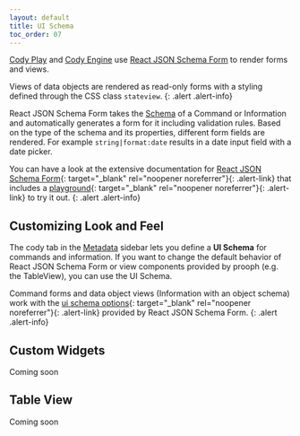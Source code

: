 ```yaml
---
layout: default
title: UI Schema
toc_order: 07
---
```


[Cody Play]({{site.baseUrl}}/cody_play/a-playground-for-your-design.html) and [Cody Engine]({{site.baseUrl}}/cody_engine/introduction.html) use [React JSON Schema Form](https://rjsf-team.github.io/react-jsonschema-form/docs/)
to render forms and views.

Views of data objects are rendered as read-only forms with a styling defined through the CSS class `stateview`.
{: .alert .alert-info}

React JSON Schema Form takes the [Schema]({{site.baseUrl}}/board_workspace/Schema.html) of a Command or Information and automatically generates a form for it including validation rules.
Based on the type of the schema and its properties, different form fields are rendered. For example `string|format:date` results in a date input field with a date picker.

You can have a look at the extensive documentation for [React JSON Schema Form](https://rjsf-team.github.io/react-jsonschema-form/docs/){: target="_blank" rel="noopener noreferrer"}{: .alert-link} that includes a [playground](https://rjsf-team.github.io/react-jsonschema-form/){: target="_blank" rel="noopener noreferrer"}{: .alert-link}
to try it out.
{: .alert .alert-info}

## Customizing Look and Feel

The cody tab in the [Metadata]({{site.baseUrl}}/board_workspace/Metadata.html) sidebar lets you define a **UI Schema** for commands and information.
If you want to change the default behavior of React JSON Schema Form or view components provided by prooph (e.g. the TableView), you can use the UI Schema.

Command forms and data object views (Information with an object schema) work with the [ui schema options](https://rjsf-team.github.io/react-jsonschema-form/docs/api-reference/uiSchema){: target="_blank" rel="noopener noreferrer"}{: .alert-link} provided by React JSON Schema Form. 
{: .alert .alert-info}

## Custom Widgets

Coming soon

## Table View

Coming soon
